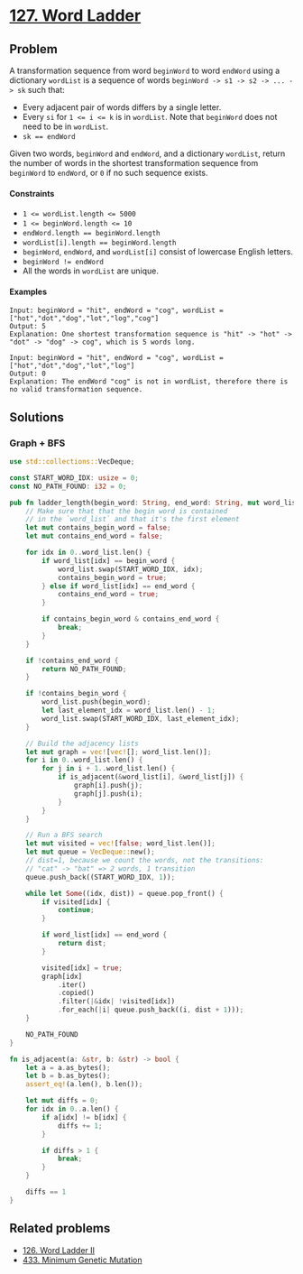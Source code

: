 # [127. Word Ladder](https://leetcode.com/problems/word-ladder/)

## Problem

A transformation sequence from word `beginWord` to word `endWord` using a
dictionary `wordList` is a sequence of
words `beginWord -> s1 -> s2 -> ... -> sk` such that:

* Every adjacent pair of words differs by a single letter.
* Every `si` for `1 <= i <= k` is in `wordList`. Note that `beginWord` does not
  need to be in `wordList`.
* `sk == endWord`

Given two words, `beginWord` and `endWord`, and a dictionary `wordList`, return
the number of words in the shortest transformation sequence from `beginWord`
to `endWord`, or `0` if no such sequence exists.

#### Constraints

* `1 <= wordList.length <= 5000`
* `1 <= beginWord.length <= 10`
* `endWord.length == beginWord.length`
* `wordList[i].length == beginWord.length`
* `beginWord`, `endWord`, and `wordList[i]` consist of lowercase English
  letters.
* `beginWord != endWord`
* All the words in `wordList` are unique.

#### Examples

```text
Input: beginWord = "hit", endWord = "cog", wordList = ["hot","dot","dog","lot","log","cog"]
Output: 5
Explanation: One shortest transformation sequence is "hit" -> "hot" -> "dot" -> "dog" -> cog", which is 5 words long.
```

```text
Input: beginWord = "hit", endWord = "cog", wordList = ["hot","dot","dog","lot","log"]
Output: 0
Explanation: The endWord "cog" is not in wordList, therefore there is no valid transformation sequence.
```

## Solutions

### Graph + BFS

```rust
use std::collections::VecDeque;

const START_WORD_IDX: usize = 0;
const NO_PATH_FOUND: i32 = 0;

pub fn ladder_length(begin_word: String, end_word: String, mut word_list: Vec<String>) -> i32 {
    // Make sure that that the begin word is contained
    // in the `word_list` and that it's the first element
    let mut contains_begin_word = false;
    let mut contains_end_word = false;

    for idx in 0..word_list.len() {
        if word_list[idx] == begin_word {
            word_list.swap(START_WORD_IDX, idx);
            contains_begin_word = true;
        } else if word_list[idx] == end_word {
            contains_end_word = true;
        }

        if contains_begin_word & contains_end_word {
            break;
        }
    }

    if !contains_end_word {
        return NO_PATH_FOUND;
    }

    if !contains_begin_word {
        word_list.push(begin_word);
        let last_element_idx = word_list.len() - 1;
        word_list.swap(START_WORD_IDX, last_element_idx);
    }

    // Build the adjacency lists
    let mut graph = vec![vec![]; word_list.len()];
    for i in 0..word_list.len() {
        for j in i + 1..word_list.len() {
            if is_adjacent(&word_list[i], &word_list[j]) {
                graph[i].push(j);
                graph[j].push(i);
            }
        }
    }

    // Run a BFS search
    let mut visited = vec![false; word_list.len()];
    let mut queue = VecDeque::new();
    // dist=1, because we count the words, not the transitions:
    // "cat" -> "bat" => 2 words, 1 transition
    queue.push_back((START_WORD_IDX, 1));

    while let Some((idx, dist)) = queue.pop_front() {
        if visited[idx] {
            continue;
        }

        if word_list[idx] == end_word {
            return dist;
        }

        visited[idx] = true;
        graph[idx]
            .iter()
            .copied()
            .filter(|&idx| !visited[idx])
            .for_each(|i| queue.push_back((i, dist + 1)));
    }

    NO_PATH_FOUND
}

fn is_adjacent(a: &str, b: &str) -> bool {
    let a = a.as_bytes();
    let b = b.as_bytes();
    assert_eq!(a.len(), b.len());

    let mut diffs = 0;
    for idx in 0..a.len() {
        if a[idx] != b[idx] {
            diffs += 1;
        }

        if diffs > 1 {
            break;
        }
    }

    diffs == 1
}
```

## Related problems

* [126. Word Ladder II](126%20-%20Word%20Ladder%20II.md)
* [433. Minimum Genetic Mutation](/leetcode/400%20-%20499/433%20-%20Minimum%20Genetic%20Mutation.md)